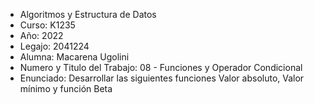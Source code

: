 - Algoritmos y Estructura de Datos
- Curso: K1235
- Año: 2022
- Legajo: 2041224
- Alumna: Macarena Ugolini
- Numero y Titulo del Trabajo:
08 - Funciones y Operador Condicional
- Enunciado: 
Desarrollar las siguientes funciones Valor absoluto, Valor mínimo y función Beta
